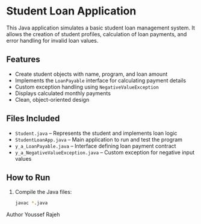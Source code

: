 # Student Loan Application

This Java application simulates a basic student loan management system. It allows the creation of student profiles, calculation of loan payments, and error handling for invalid loan values.

## Features

- Create student objects with name, program, and loan amount
- Implements the `LoanPayable` interface for calculating payment details
- Custom exception handling using `NegativeValueException`
- Displays calculated monthly payments
- Clean, object-oriented design

## Files Included

- `Student.java` – Represents the student and implements loan logic  
- `StudentLoanApp.java` – Main application to run and test the program  
- `y_a_LoanPayable.java` – Interface defining loan payment contract  
- `y_a_NegativeValueException.java` – Custom exception for negative input values  

## How to Run

1. Compile the Java files:
   ```bash
   javac *.java
Author
Youssef Rajeh
